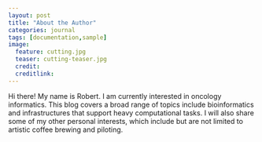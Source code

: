 ```yaml
---
layout: post
title: "About the Author"
categories: journal
tags: [documentation,sample]
image:
  feature: cutting.jpg
  teaser: cutting-teaser.jpg
  credit:
  creditlink:
---
```


Hi there! My name is Robert. I am currently interested in oncology informatics. This blog covers a broad range of topics include bioinformatics and infrastructures that support heavy computational tasks. I will also share some of my other personal interests, which include but are not limited to artistic coffee brewing and piloting.

